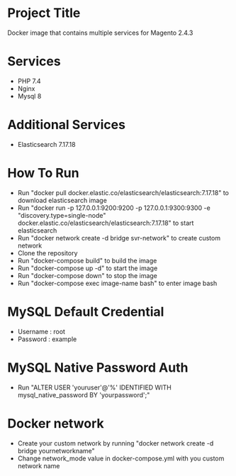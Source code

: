 
# Project Title

Docker image that contains multiple services for Magento 2.4.3

# Services
- PHP 7.4
- Nginx
- Mysql 8

# Additional Services
- Elasticsearch 7.17.18

# How To Run
- Run "docker pull docker.elastic.co/elasticsearch/elasticsearch:7.17.18" to download elasticsearch image
- Run "docker run -p 127.0.0.1:9200:9200 -p 127.0.0.1:9300:9300 -e "discovery.type=single-node" docker.elastic.co/elasticsearch/elasticsearch:7.17.18" to start elasticsearch
- Run "docker network create -d bridge svr-network" to create custom network
- Clone the repository
- Run "docker-compose build" to build the image
- Run "docker-compose up -d" to start the image
- Run "docker-compose down" to stop the image
- Run "docker-compose exec image-name bash" to enter image bash

# MySQL Default Credential
- Username : root
- Password : example

# MySQL Native Password Auth
- Run "ALTER USER 'youruser'@'%' IDENTIFIED WITH mysql_native_password BY 'yourpassword';"

# Docker network
- Create your custom network by running "docker network create -d bridge yournetworkname"
- Change network_mode value in docker-compose.yml with you custom network name



